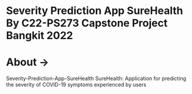 # Severity Prediction App SureHealth By C22-PS273 Capstone Project Bangkit 2022 #



# About ->
Severity-Prediction-App-SureHealth
SureHealth: Application for predicting the severity of COVID-19 symptoms experienced by users
